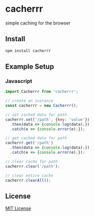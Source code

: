 cacherrr
=======
simple caching for the browser

Install
-------

```bash
npm install cacherrr
```

Example Setup
-------------

### Javascript
```javascript
import Cacherrr from 'cacherrr';

// create an instance
const cacherrr = new Cacherrr();

// set cached data for path
cacherrr.set('/path', {key: 'value'})
  .then(data => {console.log(data);})
  .catch(e => {console.error(e);});

// get cached data for path
cacherrr.get('/path')
  .then(data => {console.log(data);})
  .catch(e => {console.error(e);});

// clear cache for path
cacherrr.clear('/path');

// clear entire cache
cacherrr.clearAll();

```


License
-------

[MIT License](LICENSE)
